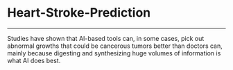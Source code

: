 # Heart-Stroke-Prediction
_______________________________________
Studies have shown that AI-based tools can, in some cases, pick out abnormal growths that could be cancerous tumors better than doctors can, mainly because digesting and synthesizing huge volumes of information is what AI does best.
